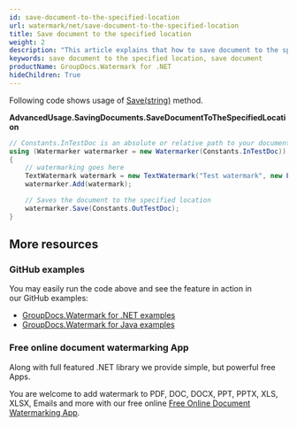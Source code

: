 ```yaml
---
id: save-document-to-the-specified-location
url: watermark/net/save-document-to-the-specified-location
title: Save document to the specified location
weight: 2
description: "This article explains that how to save document to the specified location while using GroupDocs. Watermarks API."
keywords: save document to the specified location, save document
productName: GroupDocs.Watermark for .NET
hideChildren: True
---
```

Following code shows usage of [Save(string)](https://reference.groupdocs.com/net/watermark/groupdocs.watermark.watermarker/save/methods/4) method.

**AdvancedUsage.SavingDocuments.SaveDocumentToTheSpecifiedLocation**

```csharp
// Constants.InTestDoc is an absolute or relative path to your document. Ex: @"C:\Docs\test.doc"
using (Watermarker watermarker = new Watermarker(Constants.InTestDoc))
{
    // watermarking goes here
    TextWatermark watermark = new TextWatermark("Test watermark", new Font("Arial", 12));
    watermarker.Add(watermark);

    // Saves the document to the specified location
    watermarker.Save(Constants.OutTestDoc);
}
```

## More resources

### GitHub examples

You may easily run the code above and see the feature in action in our GitHub examples:

* [GroupDocs.Watermark for .NET examples](https://github.com/groupdocs-watermark/GroupDocs.Watermark-for-.NET)
* [GroupDocs.Watermark for Java examples](https://github.com/groupdocs-watermark/GroupDocs.Watermark-for-Java)

### Free online document watermarking App

Along with full featured .NET library we provide simple, but powerful free Apps.

You are welcome to add watermark to PDF, DOC, DOCX, PPT, PPTX, XLS, XLSX, Emails and more with our free online [Free Online Document Watermarking App](https://products.groupdocs.app/watermark).
